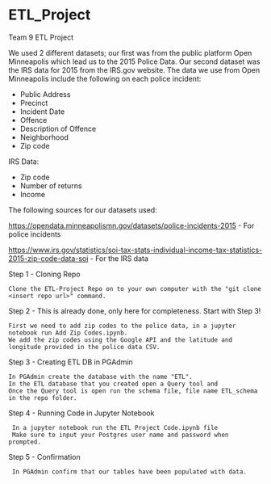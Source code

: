 # ETL_Project
Team 9 ETL Project

We used 2 different datasets; our first was from the public platform Open Minneapolis which lead us to the 2015 Police Data. Our second dataset was the IRS data for 2015 from the IRS.gov website. The data we use from Open Minneapolis include the following on each police incident:
* Public Address
* Precinct
* Incident Date
* Offence
* Description of Offence
* Neighborhood
* Zip code

IRS Data:
* Zip code
* Number of returns
* Income

The following sources for our datasets used:

https://opendata.minneapolismn.gov/datasets/police-incidents-2015 - For police incidents

https://www.irs.gov/statistics/soi-tax-stats-individual-income-tax-statistics-2015-zip-code-data-soi - For the IRS data



Step 1 - Cloning Repo
     
    Clone the ETL-Project Repo on to your own computer with the "git clone <insert repo url>" command.

Step 2 - This is already done, only here for completeness. Start with Step 3!
  
    First we need to add zip codes to the police data, in a jupyter notebook run Add Zip Codes.ipynb.
    We add the zip codes using the Google API and the latitude and longitude provided in the police data CSV.

Step 3 - Creating ETL DB in PGAdmin
  
    In PGAdmin create the database with the name "ETL".
    In the ETL database that you created open a Query tool and 
    Once the Query tool is open run the schema file, file name ETL_schema in the repo folder.

Step 4 - Running Code in Jupyter Notebook
          
     In a jupyter notebook run the ETL Project Code.ipynb file
     Make sure to input your Postgres user name and password when prompted.

Step 5 - Confirmation
     
     In PGAdmin confirm that our tables have been populated with data.
